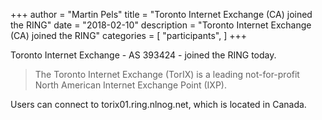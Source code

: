+++
author = "Martin Pels"
title = "Toronto Internet Exchange (CA) joined the RING"
date = "2018-02-10"
description = "Toronto Internet Exchange (CA) joined the RING"
categories = [
    "participants",
]
+++

Toronto Internet Exchange - AS 393424 - joined the RING today.

> The Toronto Internet Exchange (TorIX) is a leading not-for-profit North American Internet Exchange Point (IXP).

Users can connect to torix01.ring.nlnog.net, which is located in Canada.

